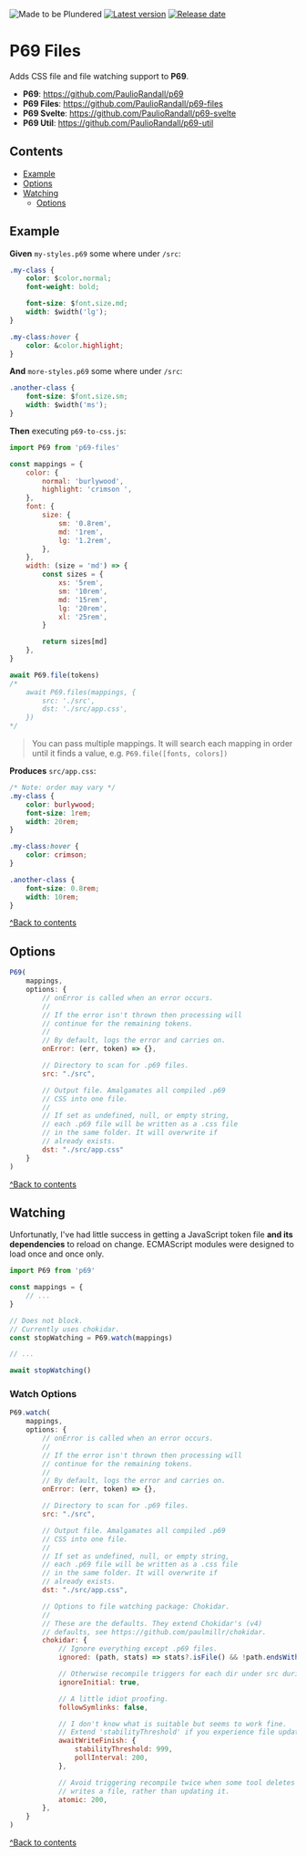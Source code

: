 ![Made to be Plundered](https://img.shields.io/badge/Made%20to%20be%20Plundered-royalblue)
[![Latest version](https://img.shields.io/github/v/release/PaulioRandall/p69-files)](https://github.com/PaulioRandall/p69-files/releases)
[![Release date](https://img.shields.io/github/release-date/PaulioRandall/p69-files)](https://github.com/PaulioRandall/p69-files/releases)

# P69 Files

Adds CSS file and file watching support to **P69**.

- **P69**: https://github.com/PaulioRandall/p69
- **P69 Files**: https://github.com/PaulioRandall/p69-files
- **P69 Svelte**: https://github.com/PaulioRandall/p69-svelte
- **P69 Util**: https://github.com/PaulioRandall/p69-util

## Contents

- [Example](#example)
- [Options](#options)
- [Watching](#watching)
  - [Options](#watch-options)

## Example

**Given** `my-styles.p69` some where under `/src`:

```css
.my-class {
	color: $color.normal;
	font-weight: bold;

	font-size: $font.size.md;
	width: $width('lg');
}

.my-class:hover {
	color: &color.highlight;
}
```

**And** `more-styles.p69` some where under `/src`:

```css
.another-class {
	font-size: $font.size.sm;
	width: $width('ms');
}
```

**Then** executing `p69-to-css.js`:

```js
import P69 from 'p69-files'

const mappings = {
	color: {
		normal: 'burlywood',
		highlight: 'crimson ',
	},
	font: {
		size: {
			sm: '0.8rem',
			md: '1rem',
			lg: '1.2rem',
		},
	},
	width: (size = 'md') => {
		const sizes = {
			xs: '5rem',
			sm: '10rem',
			md: '15rem',
			lg: '20rem',
			xl: '25rem',
		}

		return sizes[md]
	},
}

await P69.file(tokens)
/*
	await P69.files(mappings, {
		src: './src',
		dst: './src/app.css',
	})
*/
```

> You can pass multiple mappings. It will search each mapping in order until it finds a value, e.g. `P69.file([fonts, colors])`

**Produces** `src/app.css`:

```css
/* Note: order may vary */
.my-class {
	color: burlywood;
	font-size: 1rem;
	width: 20rem;
}

.my-class:hover {
	color: crimson;
}

.another-class {
	font-size: 0.8rem;
	width: 10rem;
}
```

[^Back to contents](#contents)

## Options

```js
P69(
	mappings,
	options: {
		// onError is called when an error occurs.
		//
		// If the error isn't thrown then processing will
		// continue for the remaining tokens.
		//
		// By default, logs the error and carries on.
		onError: (err, token) => {},

		// Directory to scan for .p69 files.
		src: "./src",

		// Output file. Amalgamates all compiled .p69
		// CSS into one file.
		//
		// If set as undefined, null, or empty string,
		// each .p69 file will be written as a .css file
		// in the same folder. It will overwrite if
		// already exists.
		dst: "./src/app.css"
	}
)
```

[^Back to contents](#contents)

## Watching

Unfortunatly, I've had little success in getting a JavaScript token file **and its dependencies** to reload on change. ECMAScript modules were designed to load once and once only.

```js
import P69 from 'p69'

const mappings = {
	// ...
}

// Does not block.
// Currently uses chokidar.
const stopWatching = P69.watch(mappings)

// ...

await stopWatching()
```

### Watch Options

```js
P69.watch(
	mappings,
	options: {
		// onError is called when an error occurs.
		//
		// If the error isn't thrown then processing will
		// continue for the remaining tokens.
		//
		// By default, logs the error and carries on.
		onError: (err, token) => {},

		// Directory to scan for .p69 files.
		src: "./src",

		// Output file. Amalgamates all compiled .p69
		// CSS into one file.
		//
		// If set as undefined, null, or empty string,
		// each .p69 file will be written as a .css file
		// in the same folder. It will overwrite if
		// already exists.
		dst: "./src/app.css",

		// Options to file watching package: Chokidar.
		//
		// These are the defaults. They extend Chokidar's (v4)
		// defaults, see https://github.com/paulmillr/chokidar.
		chokidar: {
			// Ignore everything except .p69 files.
			ignored: (path, stats) => stats?.isFile() && !path.endsWith('.p69'),

			// Otherwise recompile triggers for each dir under src during start up.
			ignoreInitial: true,

			// A little idiot proofing.
			followSymlinks: false,

			// I don't know what is suitable but seems to work fine.
			// Extend 'stabilityThreshold' if you experience file update issues.
			awaitWriteFinish: {
				stabilityThreshold: 999,
				pollInterval: 200,
			},

			// Avoid triggering recompile twice when some tool deletes and
			// writes a file, rather than updating it.
			atomic: 200,
		},
	}
)
```

[^Back to contents](#contents)
